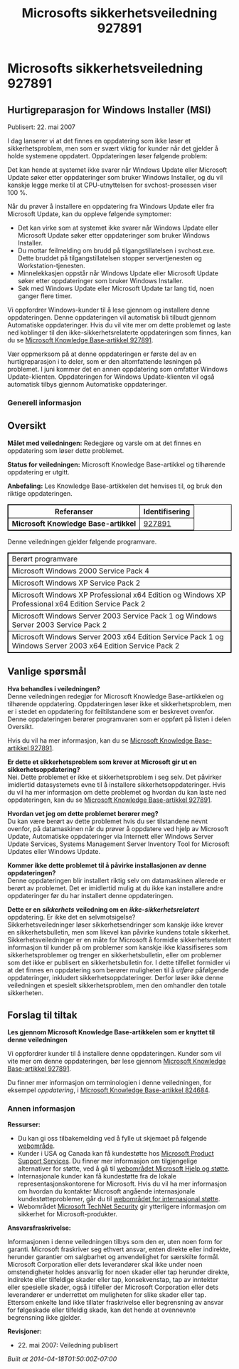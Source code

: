 ﻿---
title: Microsofts sikkerhetsveiledning 927891
TOCTitle: "927891"
ms:assetid: "927891"
ms:mtpsurl: https://technet.microsoft.com/nb-NO/library/927891(v=Security.10)
ms:contentKeyID: 61230819
ms.date: 04/18/2014
mtps_version: v=Security.10
ms.translationtype: HT
---

# Microsofts sikkerhetsveiledning 927891

## Hurtigreparasjon for Windows Installer (MSI)

Publisert: 22. mai 2007

  
I dag lanserer vi at det finnes en oppdatering som ikke løser et sikkerhetsproblem, men som er svært viktig for kunder når det gjelder å holde systemene oppdatert. Oppdateringen løser følgende problem:

Det kan hende at systemet ikke svarer når Windows Update eller Microsoft Update søker etter oppdateringer som bruker Windows Installer, og du vil kanskje legge merke til at CPU-utnyttelsen for svchost-prosessen viser 100 %.

Når du prøver å installere en oppdatering fra Windows Update eller fra Microsoft Update, kan du oppleve følgende symptomer:

  - Det kan virke som at systemet ikke svarer når Windows Update eller Microsoft Update søker etter oppdateringer som bruker Windows Installer.
  - Du mottar feilmelding om brudd på tilgangstillatelsen i svchost.exe. Dette bruddet på tilgangstillatelsen stopper servertjenesten og Workstation-tjenesten.
  - Minnelekkasjen oppstår når Windows Update eller Microsoft Update søker etter oppdateringer som bruker Windows Installer.
  - Søk med Windows Update eller Microsoft Update tar lang tid, noen ganger flere timer.

Vi oppfordrer Windows-kunder til å lese gjennom og installere denne oppdateringen. Denne oppdateringen vil automatisk bli tilbudt gjennom Automatiske oppdateringer. Hvis du vil vite mer om dette problemet og laste ned koblinger til den ikke-sikkerhetsrelaterte oppdateringen som finnes, kan du se [Microsoft Knowledge Base-artikkel 927891](http://support.microsoft.com/kb/927891).

Vær oppmerksom på at denne oppdateringen er første del av en hurtigreparasjon i to deler, som er den altomfattende løsningen på problemet. I juni kommer det en annen oppdatering som omfatter Windows Update-klienten. Oppdateringen for Windows Update-klienten vil også automatisk tilbys gjennom Automatiske oppdateringer.

### Generell informasjon

## Oversikt

**Målet med veiledningen:** Redegjøre og varsle om at det finnes en oppdatering som løser dette problemet.

**Status for veiledningen:** Microsoft Knowledge Base-artikkel og tilhørende oppdatering er utgitt.

**Anbefaling:** Les Knowledge Base-artikkelen det henvises til, og bruk den riktige oppdateringen.

<table style="border:1px solid black;">
<thead>
<tr class="header">
<th style="border:1px solid black;">Referanser</th>
<th style="border:1px solid black;">Identifisering</th>
</tr>
</thead>
<tbody>
<tr class="odd">
<td style="border:1px solid black;"><strong>Microsoft Knowledge Base-artikkel</strong></td>
<td style="border:1px solid black;"><a href="http://support.microsoft.com/kb/927891">927891</a></td>
</tr>
</tbody>
</table>


Denne veiledningen gjelder følgende programvare.

<table style="border:1px solid black;">
<tbody>
<tr class="odd">
<td style="border:1px solid black;">Berørt programvare</td>
</tr>
<tr class="even">
<td style="border:1px solid black;">Microsoft Windows 2000 Service Pack 4</td>
</tr>
<tr class="odd">
<td style="border:1px solid black;">Microsoft Windows XP Service Pack 2</td>
</tr>
<tr class="even">
<td style="border:1px solid black;">Microsoft Windows XP Professional x64 Edition og Windows XP Professional x64 Edition Service Pack 2</td>
</tr>
<tr class="odd">
<td style="border:1px solid black;">Microsoft Windows Server 2003 Service Pack 1 og Windows Server 2003 Service Pack 2</td>
</tr>
<tr class="even">
<td style="border:1px solid black;">Microsoft Windows Server 2003 x64 Edition Service Pack 1 og Windows Server 2003 x64 Edition Service Pack 2</td>
</tr>
</tbody>
</table>


## Vanlige spørsmål

**Hva behandles i veiledningen?**  
Denne veiledningen redegjør for Microsoft Knowledge Base-artikkelen og tilhørende oppdatering. Oppdateringen løser ikke et sikkerhetsproblem, men er i stedet en oppdatering for feiltilstandene som er beskrevet ovenfor. Denne oppdateringen berører programvaren som er oppført på listen i delen Oversikt.

Hvis du vil ha mer informasjon, kan du se [Microsoft Knowledge Base-artikkel 927891](http://support.microsoft.com/kb/927891).

**Er dette et sikkerhetsproblem som krever at Microsoft gir ut en sikkerhetsoppdatering?**  
Nei. Dette problemet er ikke et sikkerhetsproblem i seg selv. Det påvirker imidlertid datasystemets evne til å installere sikkerhetsoppdateringer. Hvis du vil ha mer informasjon om dette problemet og hvordan du kan laste ned oppdateringen, kan du se [Microsoft Knowledge Base-artikkel 927891](http://support.microsoft.com/kb/927891).

**Hvordan vet jeg om dette problemet berører meg?**  
Du kan være berørt av dette problemet hvis du ser tilstandene nevnt ovenfor, på datamaskinen når du prøver å oppdatere ved hjelp av Microsoft Update, Automatiske oppdateringer via Internett eller Windows Server Update Services, Systems Management Server Inventory Tool for Microsoft Updates eller Windows Update.

**Kommer ikke dette problemet til å påvirke installasjonen av denne oppdateringen?**  
Denne oppdateringen blir installert riktig selv om datamaskinen allerede er berørt av problemet. Det er imidlertid mulig at du ikke kan installere andre oppdateringer før du har installert denne oppdateringen.

**Dette er en** ***sikkerhets*** **veiledning om en** ***ikke-sikkerhetsrelatert*** oppdatering. Er ikke det en selvmotsigelse?  
Sikkerhetsveiledninger løser sikkerhetsendringer som kanskje ikke krever en sikkerhetsbulletin, men som likevel kan påvirke kundens totale sikkerhet. Sikkerhetsveiledninger er en måte for Microsoft å formidle sikkerhetsrelatert informasjon til kunder på om problemer som kanskje ikke klassifiseres som sikkerhetsproblemer og trenger en sikkerhetsbulletin, eller om problemer som det ikke er publisert en sikkerhetsbulletin for. I dette tilfellet formidler vi at det finnes en oppdatering som berører muligheten til å *utføre* påfølgende oppdateringer, inkludert sikkerhetsoppdateringer. Derfor løser ikke denne veiledningen et spesielt sikkerhetsproblem, men den omhandler den totale sikkerheten.

## Forslag til tiltak

**Les gjennom Microsoft Knowledge Base-artikkelen som er knyttet til denne veiledningen**

Vi oppfordrer kunder til å installere denne oppdateringen. Kunder som vil vite mer om denne oppdateringen, bør lese gjennom [Microsoft Knowledge Base-artikkel 927891](http://support.microsoft.com/kb/927891).

Du finner mer informasjon om terminologien i denne veiledningen, for eksempel *oppdatering*, i [Microsoft Knowledge Base-artikkel 824684](http://support.microsoft.com/kb/824684).

### Annen informasjon

**Ressurser:**

  - Du kan gi oss tilbakemelding ved å fylle ut skjemaet på følgende [webområde](https://support.microsoft.com/common/survey.aspx?scid=sw;en;1257&amp;showpage=1&amp;ws=technet&amp;sd=tech).
  - Kunder i USA og Canada kan få kundestøtte hos [Microsoft Product Support Services](http://go.microsoft.com/fwlink/?linkid=21131). Du finner mer informasjon om tilgjengelige alternativer for støtte, ved å gå til [webområdet Microsoft Hjelp og støtte](http://support.microsoft.com/).
  - Internasjonale kunder kan få kundestøtte fra de lokale representasjonskontorene for Microsoft. Hvis du vil ha mer informasjon om hvordan du kontakter Microsoft angående internasjonale kundestøtteproblemer, går du til [webområdet for internasjonal støtte](http://go.microsoft.com/fwlink/?linkid=21155).
  - Webområdet [Microsoft TechNet Security](http://go.microsoft.com/fwlink/?linkid=21132) gir ytterligere informasjon om sikkerhet for Microsoft-produkter.

**Ansvarsfraskrivelse:**

Informasjonen i denne veiledningen tilbys som den er, uten noen form for garanti. Microsoft fraskriver seg ethvert ansvar, enten direkte eller indirekte, herunder garantier om salgbarhet og anvendelighet for særskilte formål. Microsoft Corporation eller dets leverandører skal ikke under noen omstendigheter holdes ansvarlig for noen skader eller tap herunder direkte, indirekte eller tilfeldige skader eller tap, konsekvenstap, tap av inntekter eller spesielle skader, også i tilfeller der Microsoft Corporation eller dets leverandører er underrettet om muligheten for slike skader eller tap. Ettersom enkelte land ikke tillater fraskrivelse eller begrensning av ansvar for følgeskade eller tilfeldig skade, kan det hende at ovennevnte begrensning ikke gjelder.

**Revisjoner:**

  - 22\. mai 2007: Veiledning publisert

*Built at 2014-04-18T01:50:00Z-07:00*

